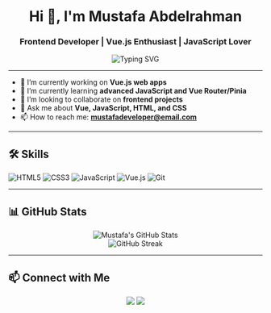 <h1 align="center">Hi 👋, I'm Mustafa Abdelrahman</h1>
<h3 align="center">Frontend Developer | Vue.js Enthusiast | JavaScript Lover</h3>

<p align="center">
  <img src="https://readme-typing-svg.demolab.com?font=Fira+Code&duration=2000&pause=1000&center=true&vCenter=true&width=435&lines=I+build+interactive+web+apps;I+love+Vue.js+%E2%9D%A4;Always+learning+something+new!" alt="Typing SVG" />
</p>

---

- 🔭 I’m currently working on **Vue.js web apps**
- 🌱 I’m currently learning **advanced JavaScript and Vue Router/Pinia**
- 👯 I’m looking to collaborate on **frontend projects**
- 💬 Ask me about **Vue, JavaScript, HTML, and CSS**
- 📫 How to reach me: **mustafadeveloper@email.com**

---

## 🛠️ Skills

![HTML5](https://img.shields.io/badge/HTML5-E34F26?style=flat&logo=html5&logoColor=white)
![CSS3](https://img.shields.io/badge/CSS3-1572B6?style=flat&logo=css3&logoColor=white)
![JavaScript](https://img.shields.io/badge/JavaScript-F7DF1E?style=flat&logo=javascript&logoColor=black)
![Vue.js](https://img.shields.io/badge/Vue.js-35495E?style=flat&logo=vue.js&logoColor=4FC08D)
![Git](https://img.shields.io/badge/Git-F05032?style=flat&logo=git&logoColor=white)

---

## 📊 GitHub Stats

<p align="center">
  <img src="https://github-readme-stats.vercel.app/api?username=M3o0t&show_icons=true&theme=radical" alt="Mustafa's GitHub Stats" />
  <br />
  <img src="https://github-readme-streak-stats.herokuapp.com/?user=M3o0t&theme=radical" alt="GitHub Streak" />
</p>

---

## 📫 Connect with Me

<p align="center">
  <a href="https://github.com/M3o0t"><img src="https://img.shields.io/badge/GitHub-100000?style=flat&logo=github&logoColor=white"/></a>
  <a href="mailto:mustafaabdelrahman110@email.com"><img src="https://img.shields.io/badge/Email-D14836?style=flat&logo=gmail&logoColor=white"/></a>
</p>
